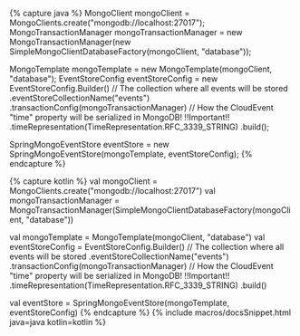 {% capture java %}
MongoClient mongoClient = MongoClients.create("mongodb://localhost:27017");
MongoTransactionManager mongoTransactionManager = new MongoTransactionManager(new SimpleMongoClientDatabaseFactory(mongoClient, "database"));

MongoTemplate mongoTemplate = new MongoTemplate(mongoClient, "database");
EventStoreConfig eventStoreConfig = new EventStoreConfig.Builder()
                                                         // The collection where all events will be stored 
                                                        .eventStoreCollectionName("events")
                                                        .transactionConfig(mongoTransactionManager)
                                                        // How the CloudEvent "time" property will be serialized in MongoDB! !!Important!! 
                                                        .timeRepresentation(TimeRepresentation.RFC_3339_STRING)
                                                        .build();

SpringMongoEventStore eventStore = new SpringMongoEventStore(mongoTemplate, eventStoreConfig);
{% endcapture %}

{% capture kotlin %}
val mongoClient = MongoClients.create("mongodb://localhost:27017")
val mongoTransactionManager = MongoTransactionManager(SimpleMongoClientDatabaseFactory(mongoClient, "database"))

val mongoTemplate = MongoTemplate(mongoClient, "database")
val eventStoreConfig = EventStoreConfig.Builder()
                                        // The collection where all events will be stored
                                       .eventStoreCollectionName("events")
                                       .transactionConfig(mongoTransactionManager)
                                        // How the CloudEvent "time" property will be serialized in MongoDB! !!Important!!
                                       .timeRepresentation(TimeRepresentation.RFC_3339_STRING)
                                       .build()

val eventStore = SpringMongoEventStore(mongoTemplate, eventStoreConfig)
{% endcapture %}
{% include macros/docsSnippet.html java=java kotlin=kotlin %}